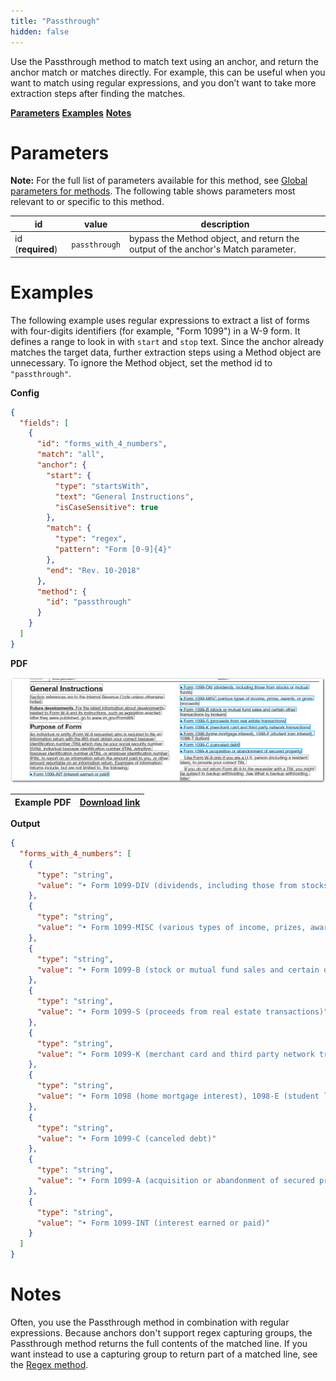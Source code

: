 ```yaml
---
title: "Passthrough"
hidden: false
---
```

Use the Passthrough method to match text using an anchor, and return the anchor match or matches directly. For example, this can be useful when you want to match using regular expressions, and you don’t want to take more extraction steps after finding the matches. 

[**Parameters**](doc:passthrough#parameters)
[**Examples**](doc:passthrough#examples)
[**Notes**](doc:passthrough#notes)


Parameters
====

**Note:** For the full list of parameters available for this method, see [Global parameters for methods](doc:method#global-parameters-for-methods). The following table shows parameters most relevant to or specific to this method.

| id                | value         | description                                                  |
| ----------------- | ------------- | ------------------------------------------------------------ |
| id (**required**) | `passthrough` | bypass the Method object, and return the output of the anchor's Match parameter. <br/> |

Examples
====

The following example uses regular expressions to extract a list of forms with four-digits identifiers (for example, "Form 1099") in a W-9 form. It defines a range to look in with  `start` and `stop` text. Since the anchor already matches the target data, further extraction steps using a Method object are unnecessary. To ignore the Method object, set the method id to  `"passthrough"`. 

**Config**

```json
{
  "fields": [
    {
      "id": "forms_with_4_numbers",
      "match": "all",
      "anchor": {
        "start": {
          "type": "startsWith",
          "text": "General Instructions",
          "isCaseSensitive": true
        },
        "match": {
          "type": "regex",
          "pattern": "Form [0-9]{4}"
        },
        "end": "Rev. 10-2018"
      },
      "method": {
        "id": "passthrough"
      }
    }
  ]
}
```

**PDF**

![Click to enlarge](https://raw.githubusercontent.com/sensible-hq/sensible-docs/main/readme-sync/assets/v0/images/final/passthrough.png)

| Example PDF | [Download link](https://www.irs.gov/pub/irs-pdf/fw9.pdf) |
| ------------------------------- | ---------------------------------------------------------------------------------------------------------------------------------------- |

**Output**
```json
{
  "forms_with_4_numbers": [
    {
      "type": "string",
      "value": "• Form 1099-DIV (dividends, including those from stocks or mutual"
    },
    {
      "type": "string",
      "value": "• Form 1099-MISC (various types of income, prizes, awards, or gross"
    },
    {
      "type": "string",
      "value": "• Form 1099-B (stock or mutual fund sales and certain other"
    },
    {
      "type": "string",
      "value": "• Form 1099-S (proceeds from real estate transactions)"
    },
    {
      "type": "string",
      "value": "• Form 1099-K (merchant card and third party network transactions)"
    },
    {
      "type": "string",
      "value": "• Form 1098 (home mortgage interest), 1098-E (student loan interest),"
    },
    {
      "type": "string",
      "value": "• Form 1099-C (canceled debt)"
    },
    {
      "type": "string",
      "value": "• Form 1099-A (acquisition or abandonment of secured property)"
    },
    {
      "type": "string",
      "value": "• Form 1099-INT (interest earned or paid)"
    }
  ]
}
```




Notes
===

Often, you use the Passthrough method in combination with regular expressions. Because anchors don't support regex capturing groups, the Passthrough method returns the full contents of the matched line. If you want instead to use a capturing group to return part of a matched line, see the [Regex method](doc:regex).